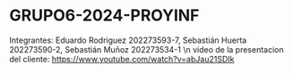 # GRUPO6-2024-PROYINF
Integrantes: Eduardo Rodriguez 202273593-7, Sebastián Huerta 202273590-2, Sebastián Muñoz 202273534-1
\n video de la presentacion del cliente: https://www.youtube.com/watch?v=abJau21SDIk
